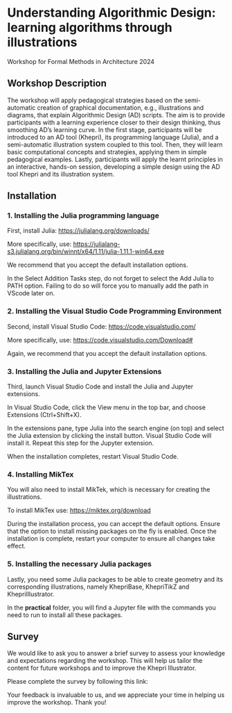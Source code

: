 # Understanding Algorithmic Design: learning algorithms through illustrations

Workshop for Formal Methods in Architecture 2024


## Workshop Description

The workshop will apply pedagogical strategies based on the semi-automatic creation of graphical documentation, e.g., 
illustrations and diagrams, that explain Algorithmic Design (AD) scripts. The aim is to provide participants with a 
learning experience closer to their design thinking, thus smoothing AD’s learning curve. In the first stage, 
participants will be introduced to an AD tool (Khepri), its programming language (Julia), and a semi-automatic
illustration system coupled to this tool. Then, they will learn basic computational concepts and strategies, 
applying them in simple pedagogical examples. Lastly, participants will apply the learnt principles in an interactive,
hands-on session, developing a simple design using the AD tool Khepri and its illustration system.

## Installation
### 1. Installing the Julia programming language
 
First, install Julia: <https://julialang.org/downloads/>

More specifically, use: <https://julialang-s3.julialang.org/bin/winnt/x64/1.11/julia-1.11.1-win64.exe>

We recommend that you accept the default installation options.

In the Select Addition Tasks step, do not forget to select the Add Julia to PATH option. Failing to do so will force you to manually add the path in VScode later on.
<br />
 
### 2. Installing the Visual Studio Code Programming Environment
 
Second, install Visual Studio Code: <https://code.visualstudio.com/>

More specifically, use: <https://code.visualstudio.com/Download#>

Again, we recommend that you accept the default installation options.
<br />

### 3. Installing the Julia and Jupyter Extensions

Third, launch Visual Studio Code and install the Julia and Jupyter extensions.

In Visual Studio Code, click the View menu in the top bar, and choose Extensions (Ctrl+Shift+X).

In the extensions pane, type Julia into the search engine (on top) and select the Julia extension by clicking the install button. Visual Studio Code will install it.
Repeat this step for the Jupyter extension.

When the installation completes, restart Visual Studio Code.
<br />


### 4. Installing MikTex

You will also need to install MikTek, which is necessary for creating the illustrations.

To install MikTex use: <https://miktex.org/download>

During the installation process, you can accept the default options. Ensure that the option to install missing packages on the fly is enabled.
Once the installation is complete, restart your computer to ensure all changes take effect.
<br />


### 5. Installing the necessary Julia packages

Lastly, you need some Julia packages to be able to create geometry and its corresponding illustrations, namely
KhepriBase, KhepriTikZ and KhepriIllustrator.

In the **practical** folder, you will find a Jupyter file with the commands you need to run to install all these packages.


## Survey

We would like to ask you to answer a brief survey to assess your knowledge and expectations regarding the workshop.
This will help us tailor the content for future workshops and to improve the Khepri Illustrator.

Please complete the survey by following this link: <link for workshop>

Your feedback is invaluable to us, and we appreciate your time in helping us improve the workshop. Thank you!

